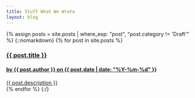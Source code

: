 ```yaml
---
title: Stuff What We Wrote
layout: blog
---
```

{% assign posts = site.posts | where_exp: "post", "post.category != 'Draft'" %}
{::nomarkdown}
{% for post in site.posts %}
	<div class="large-4 medium-6 small-12 cellolumns">
		<a href="{{ post.url | remove_first:'/' }}">
			<div class="content-box blog-preview">
				<div class="content-title">
					<h3>{{ post.title }}</h3>
					<h4>by {{ post.author }} on {{ post.date | date: "%Y-%m-%d" }}</h4>
				</div>
				<section>
					{{ post.description }}
				</section>
			</div>
		</a>
	</div>
{% endfor %}
{:/}

<!--stackedit_data:
eyJoaXN0b3J5IjpbLTk2NTM1Mzg0OSwxMjA1NDIyNTQsLTExNz
M5NTg3NTAsLTcxODE2NzQsLTQ2NzA3ODkxNV19
-->